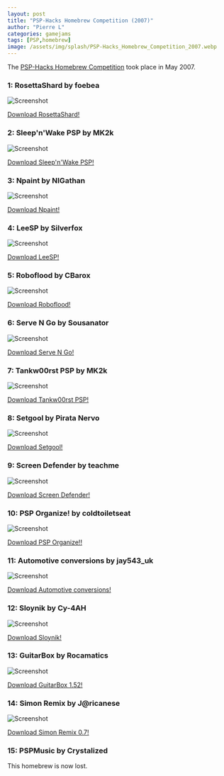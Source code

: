 ```yaml
---
layout: post
title: "PSP-Hacks Homebrew Competition (2007)"
author: "Pierre L"
categories: gamejams
tags: [PSP,homebrew]
image: /assets/img/splash/PSP-Hacks_Homebrew_Competition_2007.webp
---
```


The [PSP-Hacks Homebrew Competition](https://web.archive.org/web/20070607135618/http://www.psp-hacks.com/forums/about91472.html) took place in May 2007.

### 1: RosettaShard by foebea

![Screenshot](https://github.com/PSP-Archive/PSP-Archive.github.io/raw/gh-pages/assets/img/snaps/ROSE01236_00000.webp)

<a href="https://archive.org/details/rosetta-shard.-7z">Download RosettaShard!</a>

### 2: Sleep'n'Wake PSP by MK2k

![Screenshot](https://github.com/PSP-Archive/PSP-Archive.github.io/raw/gh-pages/assets/img/snaps/SLEE03271_00000.webp)

<a href="https://archive.org/details/sleep_n_wake_psp_1.99b_multi_8mk2k.7z">Download Sleep'n'Wake PSP!</a>

### 3: Npaint by NIGathan

![Screenshot](https://github.com/PSP-Archive/PSP-Archive.github.io/raw/gh-pages/assets/img/snaps/NPAI00884_00000.webp)

<a href="https://archive.org/details/npaint-v-2.4.7z">Download Npaint!</a>

### 4: LeeSP by Silverfox

![Screenshot](https://github.com/PSP-Archive/PSP-Archive.github.io/raw/gh-pages/assets/img/snaps/LEES00705_00000.webp)

<a href="https://archive.org/details/lee-sp.-7z">Download LeeSP!</a>

### 5: Roboflood by CBarox

![Screenshot](https://github.com/PSP-Archive/PSP-Archive.github.io/raw/gh-pages/assets/img/snaps/CBAR00575_00000.webp)

<a href="https://archive.org/details/cbarox.-7z">Download Roboflood!</a>

### 6: Serve N Go by Sousanator

![Screenshot](https://github.com/PSP-Archive/PSP-Archive.github.io/raw/gh-pages/assets/img/snaps/SERV01041_00001.webp)

<a href="https://archive.org/details/serve-ngo-v-3.7z_202102">Download Serve N Go!</a>

### 7: Tankw00rst PSP by MK2k

![Screenshot](https://github.com/PSP-Archive/PSP-Archive.github.io/raw/gh-pages/assets/img/snaps/tankw00rst.webp)

<a href="https://archive.org/details/tankw00rst.psp.0.1.7z">Download Tankw00rst PSP!</a>

### 8: Setgool by Pirata Nervo

![Screenshot](https://github.com/PSP-Archive/PSP-Archive.github.io/raw/gh-pages/assets/img/snaps/SETG00733_00000.webp)

<a href="https://archive.org/details/setgoolv-30-cfingles.-7z">Download Setgool!</a>

### 9: Screen Defender by teachme

![Screenshot](https://github.com/PSP-Archive/PSP-Archive.github.io/raw/gh-pages/assets/img/snaps/SCRE01437_00000.webp)

<a href="https://archive.org/details/screen-defender.-7z">Download Screen Defender!</a>

### 10: PSP Organize! by coldtoiletseat

![Screenshot](https://github.com/PSP-Archive/PSP-Archive.github.io/raw/gh-pages/assets/img/snaps/PSP01139_00000.webp)

<a href="https://archive.org/details/psp-organize.-7z">Download PSP Organize!!</a>

### 11: Automotive conversions by jay543_uk

![Screenshot](https://github.com/PSP-Archive/PSP-Archive.github.io/raw/gh-pages/assets/img/snaps/AUTO02164_00000.webp)

<a href="https://archive.org/details/automotiveConvertion.7z">Download Automotive conversions!</a>

### 12: Sloynik by Cy-4AH

![Screenshot](https://github.com/PSP-Archive/PSP-Archive.github.io/raw/gh-pages/assets/img/snaps/__SC01344_00000.webp)

<a href="https://archive.org/details/sloynik-v-1.1.7z">Download Sloynik!</a>

### 13: GuitarBox by Rocamatics

![Screenshot](https://github.com/PSP-Archive/PSP-Archive.github.io/raw/gh-pages/assets/img/snaps/GUIT00917_00000.webp)

<a href="https://archive.org/details/guitarBox.7z">Download GuitarBox 1.52!</a>

### 14: Simon Remix by J@ricanese

![Screenshot](https://github.com/PSP-Archive/PSP-Archive.github.io/raw/gh-pages/assets/img/snaps/SIMO00518_00000.webp)

<a href="https://archive.org/details/simon.-7z">Download Simon Remix 0.7!</a>

### 15: PSPMusic by Crystalized

This homebrew is now lost.
